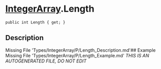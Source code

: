 # [IntegerArray](Types/IntegerArray.md).Length
`public int Length { get; }`
## Description
Missing File 'Types/IntegerArray/P/Length_Description.md'## Example
Missing File 'Types/IntegerArray/P/Length_Example.md'
*THIS IS AN AUTOGENERATED FILE, DO NOT EDIT*
